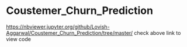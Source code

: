 # Coustemer_Churn_Prediction
https://nbviewer.jupyter.org/github/Lovish-Aggarwal/Coustemer_Churn_Prediction/tree/master/
check above link to view code
